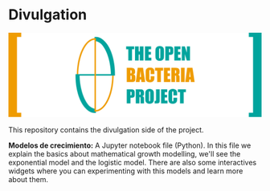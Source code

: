 # Divulgation

![](https://raw.githubusercontent.com/TheOpenBacteriaProject/Branding/master/Documentation-Media/Document-Header.png)

This repository contains the divulgation side of the project.

**Modelos de crecimiento:** A Jupyter notebook file (Python). In this file we explain the basics about mathematical growth modelling, we'll see the exponential model and the logistic model. There are also some interactives widgets where you can experimenting with this models and learn more about them.
